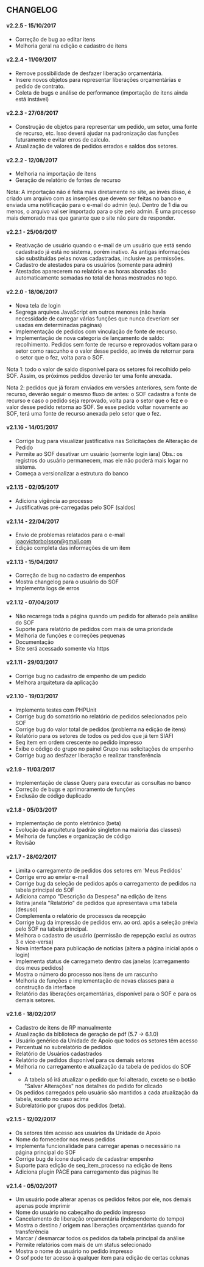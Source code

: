 ## CHANGELOG ##

#### v2.2.5 - 15/10/2017 ####
- Correção de bug ao editar itens
- Melhoria geral na edição e cadastro de itens

#### v2.2.4 - 11/09/2017 ####
- Remove possibilidade de desfazer liberação orçamentária.
- Insere novos objetos para representar liberações orçamentárias e pedido de contrato.
- Coleta de bugs e análise de performance (importação de itens ainda está instável)

#### v2.2.3 - 27/08/2017 ####
- Construção de objetos para representar um pedido, um setor, uma fonte de recurso, etc. Isso deverá ajudar na padronização das funções futuramente e evitar erros de calculo.
- Atualização de valores de pedidos errados e saldos dos setores.

#### v2.2.2 - 12/08/2017 ####
- Melhoria na importação de itens
- Geração de relatório de fontes de recurso

Nota: A importação não é feita mais diretamente no site, ao invés disso, é criado um arquivo com as inserções que devem ser feitas no banco e enviada uma notificação para o e-mail do admin (eu). Dentro de 1 dia ou menos, o arquivo vai ser importado para o site pelo admin. É uma processo mais demorado mas que garante que o site não pare de responder.

#### v2.2.1 - 25/06/2017 ####
- Reativação de usuário quando o e-mail de um usuário que está sendo cadastrado já está no sistema, porém inativo. As antigas informações são substituídas pelas novas cadastradas, inclusive as permissões.
- Cadastro de atestados para os usuários (somente para admin)
- Atestados aparecerem no relatório e as horas abonadas são automaticamente somadas no total de horas mostrados no topo.

#### v2.2.0 - 18/06/2017 ####
- Nova tela de login
- Segrega arquivos JavaScript em outros menores (não havia necessidade de carregar várias funções que nunca deveriam ser usadas em determinadas páginas)
- Implementação de pedidos com vinculação de fonte de recurso.
- Implementação de nova categoria de lançamento de saldo: recolhimento. Pedidos sem fonte de recurso e reprovados voltam para o setor como rascunho e o valor desse pedido, ao invés de retornar para o setor que o fez, volta para o SOF.

Nota 1: todo o valor de saldo disponível para os setores foi recolhido pelo SOF. Assim, os próximos pedidos deverão ter uma fonte anexada.

Nota 2: pedidos que já foram enviados em versões anteriores, sem fonte de recurso, deverão seguir o mesmo fluxo de antes: o SOF cadastra a fonte de recurso e caso o pedido seja reprovado, volta para o setor que o fez e o valor desse pedido retorna ao SOF. Se esse pedido voltar novamente ao SOF, terá uma fonte de recurso anexada pelo setor que o fez.

#### v2.1.16 - 14/05/2017 ####
- Corrige bug para visualizar justificativa nas Solicitações de Alteração de Pedido
- Permite ao SOF desativar um usuário (somente login iara) Obs.: os registros do usuário permanecem, mas ele não poderá mais logar no sistema.
- Começa a versionalizar a estrutura do banco

#### v2.1.15 - 02/05/2017 ####
- Adiciona vigência ao processo
- Justificativas pré-carregadas pelo SOF (saldos)

#### v2.1.14 - 22/04/2017 ####
- Envio de problemas relatados para o e-mail joaovictorbolsson@gmail.com
- Edição completa das informações de um item

#### v2.1.13 - 15/04/2017 ####
- Correção de bug no cadastro de empenhos
- Mostra changelog para o usuário do SOF
- Implementa logs de erros

#### v2.1.12 - 07/04/2017 ####
- Não recarrega toda a página quando um pedido for alterado pela análise do SOF
- Suporte para relatório de pedidos com mais de uma prioridade
- Melhoria de funções e correções pequenas
- Documentação
- Site será acessado somente via https

#### v2.1.11 - 29/03/2017 ####
- Corrige bug no cadastro de empenho de um pedido
- Melhora arquitetura da aplicação

#### v2.1.10 - 19/03/2017 ####
- Implementa testes com PHPUnit
- Corrige bug do somatório no relatório de pedidos selecionados pelo SOF
- Corrige bug do valor total de pedidos (problema na edição de itens)
- Relatório para os setores de todos os pedidos que já tem SIAFI
- Seq item em ordem crescente no pedido impresso
- Exibe o código do grupo no painel Grupo nas solicitações de empenho
- Corrige bug ao desfazer liberação e realizar transferência

#### v2.1.9 - 11/03/2017 ####
- Implementação de classe Query para executar as consultas no banco
- Correção de bugs e aprimoramento de funções
- Exclusão de código duplicado

#### v2.1.8 - 05/03/2017 ####
- Implementação de ponto eletrônico (beta)
- Evolução da arquitetura (padrão singleton na maioria das classes)
- Melhoria de funções e organização de código
- Revisão

#### v2.1.7 - 28/02/2017 ####
- Limita o carregamento de pedidos dos setores em 'Meus Pedidos'
- Corrige erro ao enviar e-mail
- Corrige bug da seleção de pedidos após o carregamento de pedidos na tabela principal do SOF
- Adiciona campo "Descrição da Despesa" na edição de itens
- Retira janela "Relatório" de pedidos que apresentava uma tabela (desuso)
- Complementa o relatório de processos da recepção
- Corrige bug da impressão de pedidos env. ao ord. após a seleção prévia pelo SOF na tabela principal.
- Melhora o cadastro de usuário (permissão de repepção exclui as outras 3 e vice-versa)
- Nova interface para publicação de notícias (altera a página inicial após o login)
- Implementa status de carregameto dentro das janelas (carregamento dos meus pedidos)
- Mostra o número do processo nos itens de um rascunho
- Melhoria de funções e implementação de novas classes para a construção da interface
- Relatório das liberações orçamentárias, disponível para o SOF e para os demais setores.

#### v2.1.6 - 18/02/2017 ####
- Cadastro de itens de RP manualmente
- Atualização da biblioteca de geração de pdf (5.7 -> 6.1.0)
- Usuário genérico da Unidade de Apoio que todos os setores têm acesso
- Percentual no subrelatório de pedidos
- Relatório de Usuários cadastrados
- Relatório de pedidos disponível para os demais setores
- Melhoria no carregamento e atualização da tabela de pedidos do SOF
- - A tabela só irá atualizar o pedido que foi alterado, exceto se o botão "Salvar Alterações" nos detalhes do pedido for clicado
- Os pedidos carregados pelo usuário são mantidos a cada atualização da tabela, exceto no caso acima 
- Subrelatório por grupos dos pedidos (beta).

#### v2.1.5 - 12/02/2017 ####
- Os setores têm acesso aos usuários da Unidade de Apoio
- Nome do fornecedor nos meus pedidos
- Implementa funcionalidade para carregar apenas o necessário na página principal do SOF
- Corrige bug de ícone duplicado de cadastrar empenho
- Suporte para edição de seq_item_processo na edição de itens
- Adiciona plugin PACE para carregamento das páginas lte

#### v2.1.4 - 05/02/2017 ####
- Um usuário pode alterar apenas os pedidos feitos por ele, nos demais apenas pode imprimir
- Nome do usuário no cabeçalho do pedido impresso
- Cancelamento de liberação orçamentária (independente do tempo)
- Mostra o destino / origem nas liberações orçamentárias quando for transferência
- Marcar / desmarcar todos os pedidos da tabela principal da análise
- Permite relatórios com mais de um status selecionado
- Mostra o nome do usuário no pedido impresso
- O sof pode ter acesso à qualquer item para edição de certas colunas
